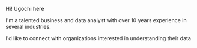 Hi! Ugochi here


I'm a talented business and data analyst with over 10 years experience in several industries.

I'd like to connect with organizations interested in understanding their data
